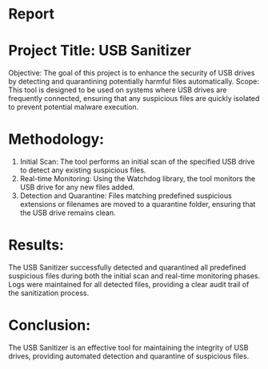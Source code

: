 # Report
# Project Title: USB Sanitizer
Objective: The goal of this project is to enhance the security of USB drives by detecting and quarantining potentially harmful files automatically.
Scope: This tool is designed to be used on systems where USB drives are frequently connected, ensuring that any suspicious files are quickly isolated to prevent potential malware execution.
# Methodology:
1.	Initial Scan: The tool performs an initial scan of the specified USB drive to detect any existing suspicious files.
2.	Real-time Monitoring: Using the Watchdog library, the tool monitors the USB drive for any new files added.
3.	Detection and Quarantine: Files matching predefined suspicious extensions or filenames are moved to a quarantine folder, ensuring that the USB drive remains clean.
# Results:
The USB Sanitizer successfully detected and quarantined all predefined suspicious files during both the initial scan and real-time monitoring phases. Logs were maintained for all detected files, providing a clear audit trail of the sanitization process.
# Conclusion: 
The USB Sanitizer is an effective tool for maintaining the integrity of USB drives, providing automated detection and quarantine of suspicious files.


